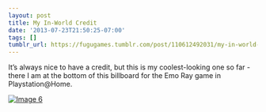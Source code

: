 ```yaml
---
layout: post
title: My In-World Credit
date: '2013-07-23T21:50:25-07:00'
tags: []
tumblr_url: https://fugugames.tumblr.com/post/110612492031/my-in-world-credit
---
```

It’s always nice to have a credit, but this is my coolest-looking one so far - there I am at the bottom of this billboard for the Emo Ray game in Playstation@Home.

[![Image 6](http://itshardtofondlepenguins.com/wp-content/uploads/2013/07/Image-6.jpg)](http://itshardtofondlepenguins.com/wp-content/uploads/2013/07/Image-6.jpg)

